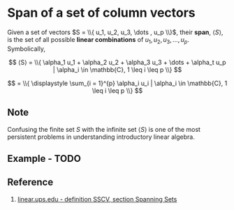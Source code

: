# Span of a set of column vectors

Given a set of vectors $S = \\{ u_1, u_2, u_3, \dots , u_p \\}$, their **span**, $⟨S⟩$, is the set of all possible **linear combinations** of $u_1, u_2, u_3, \dots , u_p$. Symbolically,

$$
⟨S⟩ = \\{ \alpha_1 u_1 + \alpha_2 u_2 + \alpha_3 u_3 + \dots + \alpha_t u_p | \alpha_i \in \mathbb{C}, 1 \leq i \leq p \\}
$$

$$
= \\{ \displaystyle \sum_{i = 1}^{p} \alpha_i u_i | \alpha_i \in \mathbb{C}, 1 \leq i \leq p \\}
$$

## Note

Confusing the finite set $S$ with the infinite set $⟨S⟩$ is one of the most persistent problems in understanding introductory linear algebra.

## Example - TODO

## Reference

1. [linear.ups.edu - definition SSCV, section Spanning Sets](http://linear.ups.edu/html/section-SS.html)